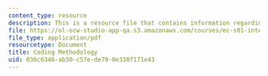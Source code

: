```yaml
---
content_type: resource
description: This is a resource file that contains information regarding coding methodology.
file: https://ol-ocw-studio-app-qa.s3.amazonaws.com/courses/ec-s01-internet-technology-in-local-and-global-communities-spring-2005-summer-2005/036c6346ab30c57ede790e330f171e43_MITEC_S01S05_coding_metho.pdf
file_type: application/pdf
resourcetype: Document
title: Coding Methodology
uid: 036c6346-ab30-c57e-de79-0e330f171e43
---
```


